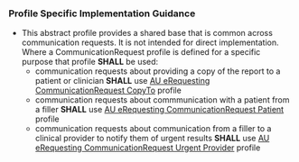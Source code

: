 
### Profile Specific Implementation Guidance
- This abstract profile provides a shared base that is common across communication requests. It is not intended for direct implementation. Where a CommunicationRequest profile is defined for a specific purpose that profile **SHALL** be used:
  - communication requests about providing a copy of the report to a patient or clinician **SHALL** use [AU eRequesting CommunicationRequest CopyTo](StructureDefinition-au-erequesting-communicationrequest-copyto.html) profile
  - communication requests about commmunication with a patient from a filler **SHALL** use [AU eRequesting CommunicationRequest Patient](StructureDefinition-au-erequesting-communicationrequest-patient.html) profile
  - communication requests about communication from a filler to a clinical provider to notify them of urgent results **SHALL** use [AU eRequesting CommunicationRequest Urgent Provider](StructureDefinition-au-erequesting-communicationrequest-urgentprovider.html) profile